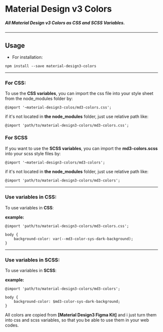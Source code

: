 # Material Design v3 Colors
##### All Material Design v3 Colors as CSS and SCSS Variables.
---
## Usage

- For installation:
```
npm install --save material-design3-colors
```
---
### For CSS:

To use the **CSS variables**, you can import the css file into your style sheet from the node_modules folder by:
```
@import '~material-design3-colos/md3-colors.css';
```
if it's not located in **the node_modules** folder, just use relative path like:
```
@import 'path/to/material-design3-colors/md3-colors.css';
```
### For SCSS
If you want to use the **SCSS variables**, you can import the **md3-colors.scss** into your scss style files by:
```
@import '~material-design3-colors/md3-colors';
```
if it's not located in **the node_modules** folder, just use relative path like:
```
@import 'path/to/material-design3-colors/md3-colors';
```
---
### Use variables in CSS:
To use variables in **CSS**:

**example:**
```
@import 'path/to/material-design3-colors/md3-colors.css';

body {
    background-color: var(--md3-color-sys-dark-background);
}
```
---
### Use variables in SCSS:
To use variables in **SCSS**:

**example:**
```
@import 'path/to/material-design3-colors/md3-colors';

body {
    background-color: $md3-color-sys-dark-background;
}
```
All colors are copied from **[Material Design3 Figma Kit]** and i just turn them into css and scss variables, so that you be able to use them in your web codes.
